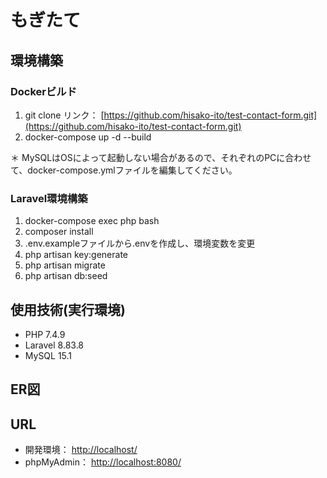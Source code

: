 # もぎたて

## 環境構築

### Dockerビルド
1. git clone リンク： [https://github.com/hisako-ito/test-contact-form.git](https://github.com/hisako-ito/test-contact-form.git)
2. docker-compose up -d --build

＊ MySQLはOSによって起動しない場合があるので、それぞれのPCに合わせて、docker-compose.ymlファイルを編集してください。

### Laravel環境構築
1. docker-compose exec php bash
2. composer install
3. .env.exampleファイルから.envを作成し、環境変数を変更
4. php artisan key:generate
5. php artisan migrate
6. php artisan db:seed 

## 使用技術(実行環境)
* PHP 7.4.9
* Laravel 8.83.8
* MySQL 15.1

## ER図

## URL
* 開発環境： [http://localhost/](http://localhost/)
* phpMyAdmin： [http://localhost:8080/](http://localhost:8080/)
